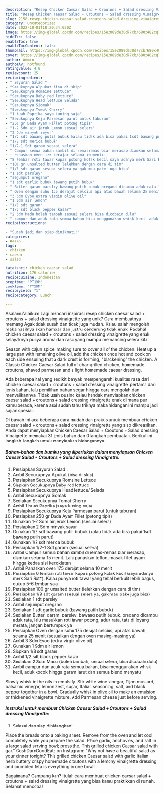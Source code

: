 ```yaml
---
description: "Resep Chicken Caesar Salad + Croutons + Salad dressing Vinaigrette{ yang Menggugah Selera"
title: "Resep Chicken Caesar Salad + Croutons + Salad dressing Vinaigrette{ yang Menggugah Selera"
slug: 2158-resep-chicken-caesar-salad-croutons-salad-dressing-vinaigrette-yang-menggugah-selera
category: Uncategorized
date: 2022-10-01T18:20:34.020Z
image: https://img-global.cpcdn.com/recipes/15e2089de30d77cb/680x482cq70/chicken-caesar-salad-croutons-salad-dressing-vinaigrette-foto-resep-utama.jpg
hideToc: false
enableToc: true
enableTocContent: false
thumbnail: https://img-global.cpcdn.com/recipes/15e2089de30d77cb/680x482cq70/chicken-caesar-salad-croutons-salad-dressing-vinaigrette-foto-resep-utama.jpg
cover: https://img-global.cpcdn.com/recipes/15e2089de30d77cb/680x482cq70/chicken-caesar-salad-croutons-salad-dressing-vinaigrette-foto-resep-utama.jpg
author: Admin
authorAv: notfound
ratingvalue: 4.8
reviewcount: 25
recipeingredient:
- " Sayuran Salad "
- "Secukupnya Alpukat bisa di skip"
- "Secukupnya Romaine Lettuce"
- "Secukupnya Baby red lettuce"
- "Secukupnya Head lettuce Selada"
- "Secukupnya Siomak"
- "Secukupnya Tomat Cherry"
- "1 buah Paprika saya kuning saja"
- "Secukupnya Keju Parmesan parut untuk taburan"
- "250 gr Dada Ayam Fillet potong tipis"
- "1-2 Sdm air jeruk Lemon sesuai selera"
- "2 Sdm minyak sayur"
- "1/2 sdt bawang putih bubuk kalau tidak ada bisa pakai 1sdt bawang putih parut"
- "1/2 sdt merica bubuk"
- "1/2-1 Sdt garam sesuai selera"
- " Campur semua bahan sambil di remasremas biar merasap diamkan selama 15 menit Lalu panaskan teflon masak fillet ayam hingga kedua sisi kecoklatan"
- " Panaskan oven 175 derajat selama 10 menit"
- "8 lembar roti tawar kupas potong kotak kecil saya adanya merk Sari Rot Kalau punya roti tawar yang tebal berkulit lebih bagus cukup 56 lembar saja"
- "100 gr unsalted butter lelehkan dengan cara di tim"
- "1/8 sdt garam sesuai selera ya gak mau pake juga bisa"
- "1 sdt parsley"
- "sejumput oregano"
- "1 sdt garlic bubuk bawang putih bubuk"
- " Butter garam parsley bawang putih bubuk oregano dicampu aduk rata lalu masukkan roti tawar potong aduk rata tata di loyang merata jangan bertumpuk ya"
- " Oven dengan suhu 175 derajat celcius api atas bawah selama 25 menit sesuaikan dengan oven masingmasing ya"
- "3 Sdm Evoo extra virgin olive oil"
- "1 Sdm air lemon"
- "1/8 sdt garam"
- "1/2 sdt black pepper kasar"
- "2 Sdm Madu boleh tambah sesuai selera bisa dicobain dulu"
- " campur dan aduk rata semua bahan bisa menggunakan whisk kecil aduk kocok hingga garam larut dan semua blend menyatu"
recipeinstructions:

- "Sudah jadi dan siap dinikmati!"
categories:
- Resep
tags:
- chicken
- caesar
- salad

katakunci: chicken caesar salad 
nutrition: 176 calories
recipecuisine: Indonesian
preptime: "PT19M"
cooktime: "PT50M"
recipeyield: "1"
recipecategory: Lunch

---
```



Asalamu'alaikum Lagi mencari inspirasi resep chicken caesar salad + croutons + salad dressing vinaigrette yang unik? Cara membuatnya memang Agak tidak susah dan tidak juga mudah. Kalau salah mengolah maka hasilnya akan hambar dan justru cenderung tidak enak. Padahal chicken caesar salad + croutons + salad dressing vinaigrette yang enak selayaknya punya aroma dan rasa yang mampu memancing selera kita.


Season with cajun spice, making sure to cover all of the chicken. Heat up a large pan with remaining olive oil, add the chicken once hot and cook on each side ensuring that a dark crust is forming, &#34;blackening&#34; the chicken. A Classic Chicken Caesar Salad full of char-grilled chicken, homemade croutons, shaved parmesan and a light homemade caesar dressing.

Ada beberapa hal yang sedikit banyak mempengaruhi kualitas rasa dari chicken caesar salad + croutons + salad dressing vinaigrette, pertama dari jenis bahan, lalu pemilihan bahan segar hingga cara mengolah dan menyajikannya. Tidak usah pusing kalau hendak menyiapkan chicken caesar salad + croutons + salad dressing vinaigrette enak di mana pun kamu berada, karena asal sudah tahu triknya maka hidangan ini mampu jadi sajian spesial.


Di bawah ini ada beberapa cara mudah dan praktis untuk membuat chicken caesar salad + croutons + salad dressing vinaigrette yang siap dikreasikan. Anda dapat menyiapkan Chicken Caesar Salad + Croutons + Salad dressing Vinaigrette memakai 31 jenis bahan dan 0 langkah pembuatan. Berikut ini langkah-langkah untuk menyiapkan hidangannya.

<!--inarticleads1-->

##### Bahan-bahan dan bumbu yang diperlukan dalam menyiapkan Chicken Caesar Salad + Croutons + Salad dressing Vinaigrette:

1. Persiapkan  Sayuran Salad :
1. Ambil Secukupnya Alpukat (bisa di skip)
1. Persiapkan Secukupnya Romaine Lettuce
1. Siapkan Secukupnya Baby red lettuce
1. Persiapkan Secukupnya Head lettuce/ Selada
1. Ambil Secukupnya Siomak
1. Sediakan Secukupnya Tomat Cherry
1. Ambil 1 buah Paprika (saya kuning saja)
1. Persiapkan Secukupnya Keju Parmesan parut (untuk taburan)
1. Persiapkan 250 gr Dada Ayam Fillet (potong tipis)
1. Gunakan 1-2 Sdm air jeruk Lemon (sesuai selera)
1. Persiapkan 2 Sdm minyak sayur
1. Gunakan 1/2 sdt bawang putih bubuk (kalau tidak ada bisa pakai 1sdt bawang putih parut)
1. Gunakan 1/2 sdt merica bubuk
1. Persiapkan 1/2-1 Sdt garam (sesuai selera)
1. Ambil  Campur semua bahan sambil di remas-remas biar merasap, diamkan selama 15 menit. Lalu panaskan teflon, masak fillet ayam hingga kedua sisi kecoklatan
1. Ambil  Panaskan oven 175 derajat selama 10 menit
1. Persiapkan 8 lembar roti tawar kupas potong kotak kecil (saya adanya merk Sari Rot*). Kalau punya roti tawar yang tebal berkulit lebih bagus, cukup 5-6 lembar saja
1. Persiapkan 100 gr unsalted butter (lelehkan dengan cara di tim)
1. Persiapkan 1/8 sdt garam (sesuai selera ya, gak mau pake juga bisa)
1. Sediakan 1 sdt parsley
1. Ambil sejumput oregano
1. Sediakan 1 sdt garlic bubuk (bawang putih bubuk)
1. Sediakan  Butter, garam, parsley, bawang putih bubuk, oregano dicampu aduk rata, lalu masukkan roti tawar potong, aduk rata, tata di loyang merata, jangan bertumpuk ya
1. Persiapkan  Oven dengan suhu 175 derajat celcius, api atas bawah, selama 25 menit (sesuaikan dengan oven masing-masing ya)
1. Ambil 3 Sdm Evoo (extra virgin olive oil)
1. Gunakan 1 Sdm air lemon
1. Siapkan 1/8 sdt garam
1. Ambil 1/2 sdt black pepper kasar
1. Sediakan 2 Sdm Madu (boleh tambah, sesuai selera, bisa dicobain dulu)
1. Ambil  campur dan aduk rata semua bahan, bisa menggunakan whisk kecil, aduk kocok hingga garam larut dan semua blend menyatu


Slowly whisk in the oils to emulsify. Stir white wine vinegar, Dijon mustard, balsamic vinegar, lemon zest, sugar, Italian seasoning, salt, and black pepper together in a bowl. Gradually whisk in olive oil to make an emulsion or thickened vinaigrette mixture. Add Parmesan cheese just before serving. 

<!--inarticleads2-->

##### Instruksi untuk membuat Chicken Caesar Salad + Croutons + Salad dressing Vinaigrette:


1. Selesai dan siap dihidangkan!

Place the breads onto a baking sheet. Remove from the oven and let cool completely while you prepare the salad. Place garlic, anchovies, and salt in a large salad serving bowl; press the. This grilled chicken Caesar salad with gar.&#34; GoshDarnGoodEats on Instagram: &#34;Why not have a beautiful salad as your dinner tonight? This grilled chicken Caesar salad with garlic Italian herb buttery crispy homemade croutons with a lemony vinaigrette dressing and crumbled feta is everything in one bowl! 

Bagaimana? Gampang kan? Itulah cara membuat chicken caesar salad + croutons + salad dressing vinaigrette yang bisa kamu praktikkan di rumah. Selamat mencoba!
